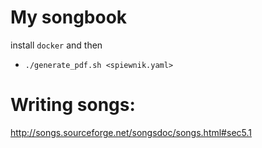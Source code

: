 # My songbook

install `docker` and then 

- `./generate_pdf.sh <spiewnik.yaml>`

# Writing songs:
http://songs.sourceforge.net/songsdoc/songs.html#sec5.1

